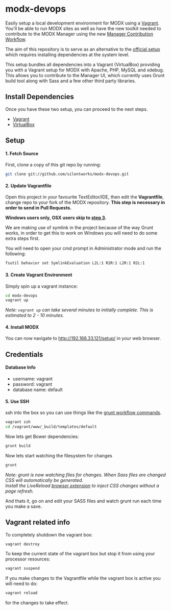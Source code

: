 # modx-devops

Easily setup a local development environment for MODX using a [Vagrant][]. You'll be able to run MODX sites as well as have the new toolkit needed to contribute to the MODX Manager using the new [Manager Contribution Workflow][new toolkit].

The aim of this repository is to serve as an alternative to the [official setup][] which requires installing dependencies at the system level.

This setup bundles all dependencies into a Vagrant (VirtualBox) providing you with a Vagrant setup for MODX with Apache, PHP, MySQL and xdebug. This allows you to contribute to the Manager UI, which currently uses
Grunt build tool along with Sass and a few other third party libraries.

## Install Dependencies
Once you have these two setup, you can proceed to the next steps.

 * [Vagrant][]
 * [VirtualBox][]


## Setup
#### 1. Fetch Source
First, clone a copy of this git repo by running:

```bash
git clone git://github.com/silentworks/modx-devops.git
```

#### 2. Update Vagrantfile
Open this project in your favourite TextEditor/IDE, then edit the __Vagrantfile__, change repo to your fork of the 
MODX repository. __This step is necessary in order to send in Pull Requests.__

__Windows users only, OSX users skip to [step 3](#create-vagrant-environment).__

We are making use of symlink in the project because of the way Grunt works, in order to get this to work on Windows
you will need to do some extra steps first.

You will need to open your cmd prompt in Administrator mode and run the following:

```bash
fsutil behavior set SymlinkEvaluation L2L:1 R2R:1 L2R:1 R2L:1
```

#### 3. Create Vagrant Environment
Simply spin up a vagrant instance:

```bash
cd modx-devops
vagrant up
```
_Note: `vagrant up` can take several minutes to initially complete. This is estimated to 2 - 10 minutes._

#### 4. Install MODX

You can now navigate to http://192.168.33.121/setup/ in your web browser.

## Credentials
#### Database Info

- username: vagrant
- password: vagrant
- database name: default

#### 5. Use SSH

ssh into the box so you can use things like the [grunt workflow commands][grunt workflow].

```bash
vagrant ssh
cd /vagrant/www/_build/templates/default
```

Now lets get Bower dependencies:

```bash
grunt build
```

Now lets start watching the filesystem for changes

```bash
grunt
```

_Note: grunt is now watching files for changes. When Sass files are changed CSS will automatically be generated.<br>Install the LiveReload [browser extension](http://feedback.livereload.com/knowledgebase/articles/86242-how-do-i-install-and-use-the-browser-extensions-) to inject CSS changes without a page refresh._

And thats it, go on and edit your SASS files and watch grunt run each time you make a save.

## Vagrant related info

To completely shutdown the vagrant box:

```bash
vagrant destroy
```

To keep the current state of the vagrant box but stop it from using your processor resources:

```bash
vagrant suspend
```

If you make changes to the Vagrantfile while the vagrant box is active you will need to do:

```bash
vagrant reload
```

for the changes to take effect.


[Vagrant]: http://www.vagrantup.com/
[VirtualBox]: https://www.virtualbox.org/
[grunt workflow]: https://github.com/modxcms/revolution/blob/develop/_build/templates/default/README.md#grunt-commands
[new toolkit]: https://github.com/modxcms/revolution/tree/develop/_build/templates/default#contribution-guides
[official setup]: https://github.com/modxcms/revolution/tree/develop/_build/templates/default#what-you-need

